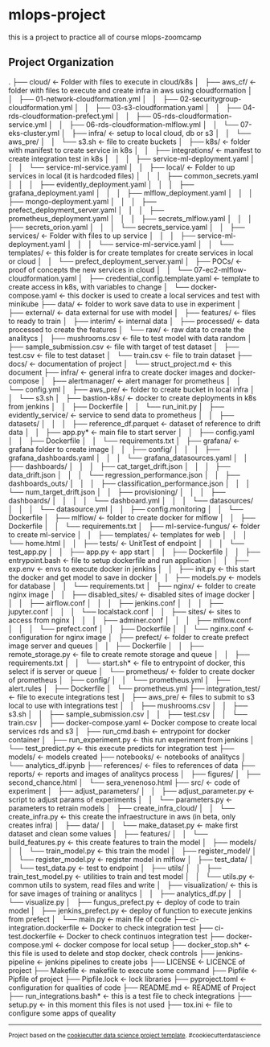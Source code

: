 mlops-project
==============================

this is a project to practice all of course mlops-zoomcamp

Project Organization
------------

.
├── cloud/                                                  <- Folder with files to execute in cloud/k8s
│   ├── aws_cf/                                             <- folder with files to execute and create infra in aws using cloudformation
│   │   ├── 01-network-cloudformation.yml
│   │   ├── 02-securitygroup-cloudformation.yml
│   │   ├── 03-s3-cloudformation.yaml
│   │   ├── 04-rds-cloudformation-prefect.yml
│   │   ├── 05-rds-cloudformation-service.yml
│   │   ├── 06-rds-cloudformation-mlflow.yml
│   │   └── 07-eks-cluster.yml
│   ├── infra/                                              <- setup to local cloud, db or s3
│   │   └── aws_pre/
│   │       └── s3.sh                                       <- file to create buckets
│   ├── k8s/                                                <- folder with manifest to create service in k8s
│   │   ├── integrations/                                   <- manifest to create integration test in k8s
│   │   │   ├── service-ml-deployment.yaml
│   │   │   └── service-ml-service.yaml
│   │   ├── local/                                          <- Folder to up services in local (it is hardcoded files)
│   │   │   ├── common_secrets.yaml
│   │   │   ├── evidently_deployment.yaml
│   │   │   ├── grafana_deployment.yaml
│   │   │   ├── mlflow_deployment.yaml
│   │   │   ├── mongo-deployment.yaml
│   │   │   ├── prefect_deployment_server.yaml
│   │   │   ├── prometheus_deployment.yaml
│   │   │   ├── secrets_mlflow.yaml
│   │   │   ├── secrets_orion.yaml
│   │   │   └── secrets_service.yaml
│   │   ├── services/                                       <- Folder with files to up service
│   │   │   ├── service-ml-deployment.yaml
│   │   │   └── service-ml-service.yaml
│   │   └── templates/                                      <- this folder is for create templates for create services in local or cloud
│   │       └── prefect_deployment_server.yaml
│   ├── POCs/                                               <- proof of concepts the new services in cloud
│   │   └── 07-ec2-mlflow-cloudformation.yaml
│   ├── credential_config.template.yaml                     <- template to create access in k8s, with variables to change
│   └──  docker-compose.yaml                                <- this docker is used to create a local services and test with minikube
├── data/                                                   <- folder to work save data to use in experiment
│   ├── external/                                           <- data external for use with model
│   ├── features/                                           <- files to ready to train
│   ├── interim/                                            <- internal data
│   ├── processed/                                          <- data processed to create the features
│   └── raw/                                                <- raw data to create the analitycs
│       ├── mushrooms.csv                                   <- file to test model with data random
│       ├── sample_submission.csv                           <- file with target of test dataset
│       ├── test.csv                                        <- file to test dataset
│       └── train.csv                                       <- file to train dataset
├── docs/                                                   <- documentation of project
│   └── struct_project.md                                   <- this document
├── infra/                                                  <- general infra to create docker images and docker-compose
│   ├── alertmanager/                                       <- alert manager for prometheus
│   │   └── config.yml
│   ├── aws_pre/                                            <- folder to create bucket in local infra
│   │   └── s3.sh
│   ├── bastion-k8s/                                        <- docker to create deployments in k8s from jenkins
│   │   ├── Dockerfile
│   │   └── run_init.py
│   ├── evidently_service/                                  <- service to send data to prometheus
│   │   ├── datasets/
│   │   │   ├── reference_df.parquet                        <- dataset of reference to drift data
│   │   ├── app.py*                                         <- main file to start server
│   │   ├── config.yaml
│   │   ├── Dockerfile
│   │   └── requirements.txt
│   ├── grafana/                                            <- grafana folder to create image
│   │   ├── config/
│   │   │   ├── grafana_dashboards.yaml
│   │   │   └── grafana_datasources.yaml
│   │   ├── dashboards/
│   │   │   ├── cat_target_drift.json
│   │   │   ├── data_drift.json
│   │   │   └── regression_performance.json
│   │   ├── dashboards_outs/
│   │   │   ├── classification_performance.json
│   │   │   └── num_target_drift.json
│   │   ├── provisioning/
│   │   │   ├── dashboards/
│   │   │   │   └── dashboard.yml
│   │   │   └── datasources/
│   │   │       └── datasource.yml
│   │   ├── config.monitoring
│   │   └── Dockerfile
│   ├── mlflow/                                             <- folder to create docker for mlflow
│   │   ├── Dockerfile
│   │   └── requirements.txt
│   ├── ml-service-fungus/                                  <- folder to create ml-service
│   │   ├── templates/                                      <- templates for web
│   │   │   └── home.html
│   │   ├── tests/                                          <- UnitTest of endpoint
│   │   │   └── test_app.py
│   │   ├── app.py                                          <- app start
│   │   ├── Dockerfile
│   │   ├── entrypoint.bash                                 <- file to setup dockerfile and run application
│   │   ├── exp.env                                         <- envs to execute docker in jenkins
│   │   ├── init.py                                         <- this start the docker and get model to save in docker
│   │   ├── models.py                                       <- models for database
│   │   └── requirements.txt
│   ├── nginx/                                              <- folder to create nginx image
│   │   ├── disabled_sites/                                 <- disabled sites of image docker
│   │   │   ├── airflow.conf
│   │   │   ├── jenkins.conf
│   │   │   ├── jupyter.conf
│   │   │   └── localstack.conf
│   │   ├── sites/                                          <- sites to access from nginx
│   │   │   ├── adminer.conf
│   │   │   ├── mlflow.conf
│   │   │   └── prefect.conf
│   │   ├── Dockerfile
│   │   └── nginx.conf                                      <- configuration for nginx image
│   ├── prefect/                                            <- folder to create prefect image server and queues
│   │   ├── Dockerfile
│   │   ├── remote_storage.py                               <- file to create remote storage and queue
│   │   ├── requirements.txt
│   │   └── start.sh*                                       <- file to entrypoint of docker, this select if is server or queue
│   └── prometheus/                                         <- folder to create docker of prometheus
│       ├── config/
│       │   └── prometheus.yml
│       ├── alert.rules
│       ├── Dockerfile
│       └── prometheus.yml
├── integration_test/                                       <- file to execute integrations test
│   ├── aws_pre/                                            <- files to submit to s3 local to use with integrations test
│   │   ├── mushrooms.csv
│   │   ├── s3.sh
│   │   ├── sample_submission.csv
│   │   ├── test.csv
│   │   └── train.csv
│   ├── docker-compose.yaml                                 <- Docker compose to create local services rds and s3
│   ├── run_cmd.bash                                        <- entrypoint for docker container
│   ├── run_experiment.py                                   <- this run experiment from jenkins
│   └── test_predict.py                                     <- this execute predicts for integration test
├── models/                                                 <- models created
├── notebooks/                                              <- notebooks of analitycs
│   └── analytics_df.ipynb
├── references/                                             <- files to references of data
├── reports/                                                <- reports and images of analitycs process
│   ├── figures/
│   ├── second_chance.html
│   └── sera_venenoso.html
├── src/                                                    <- code of experiment
│   ├── adjust_parameters/
│   │   ├── adjust_parameter.py                             <- script to adjust params of experiments
│   │   └── parameters.py                                   <- parameters to retrain models
│   ├── create_infra_cloud/
│   │   └── create_infra.py                                 <- this create the infraestructure in aws (in beta, only creates infra)
│   ├── data/
│   │   └── make_dataset.py                                 <- make first dataset and clean some values
│   ├── features/
│   │   └── build_features.py                               <- this create features to train the model
│   ├── models/
│   │   └── train_model.py                                  <- this train the model
│   ├── register_model/
│   │   └── register_model.py                               <- register model in mlflow
│   ├── test_data/
│   │   └── test_data.py                                    <- test to endpoint
│   ├── utils/
│   │   ├── train_test_model.py                             <- utilities to train and test model
│   │   └── utils.py                                        <- common utils to system, read files and write
│   ├── visualization/                                      <- this is for save images of training or analitycs
│   │   ├── analytics_df.py
│   │   └── visualize.py
│   ├── fungus_prefect.py                                   <- deploy of code to train model
│   ├── jenkins_prefect.py                                  <- deploy of function to execute jenkins from prefect
│   └── main.py                                             <- main file of code
├── ci-integration.dockerfile                               <- Docker to check integration test
├── ci-test.dockerfile                                      <- Docker to check continuos integration test
├── docker-compose.yml                                      <- docker compose for local setup
├── docker_stop.sh*                                         <- this file is used to delete and stop docker, check controls
├── jenkins-pipeline                                        <- jenkins pipelines to create jobs
├── LICENSE                                                 <- LICENCE of project
├── Makefile                                                <- makefile to execute some command
├── Pipfile                                                 <- Pipfile of project
├── Pipfile.lock                                            <- lock libraries
├── pyproject.toml                                          <- configuration for qualities of code
├── README.md                                               <- README of Project
├── run_integrations.bash*                                  <- this is a test file to check integrations
├── setup.py                                                <- in this moment this files is not used
├── tox.ini                                                 <- file to configure some apps of queality


--------

<p><small>Project based on the <a target="_blank" href="https://drivendata.github.io/cookiecutter-data-science/">cookiecutter data science project template</a>. #cookiecutterdatascience</small></p>
